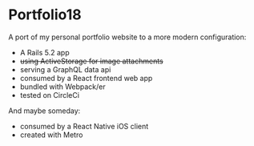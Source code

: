 # Portfolio18

A port of my personal portfolio website to a more modern configuration:

- A Rails 5.2 app
- ~~using ActiveStorage for image attachments~~
- serving a GraphQL data api
- consumed by a React frontend web app
- bundled with Webpack/er
- tested on CircleCi

And maybe someday:

- consumed by a React Native iOS client
- created with Metro
